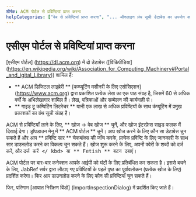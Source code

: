 ```yaml
---
शीर्षक: ACM पोर्टल से प्रविष्टियां प्राप्त करना
helpCategories: ["वेब से प्रविष्टियां प्राप्त करना", "... ऑनलाइन ग्रंथ सूची डेटाबेस का उपयोग करना"]
---
```


# एसीएम पोर्टल से प्रविष्टियां प्राप्त करना

[एसीएम पोर्टल] (https://dl.acm.org) में दो डेटाबेस ([विकिपीडिया] (https://en.wikipedia.org/wiki/Association_for_Computing_Machinery#Portal_and_igital_Library)) शामिल हैं:
- ** ACM डिजिटल लाइब्रेरी ** [कम्प्यूटिंग मशीनरी के लिए एसोसिएशन] (https://www.acm.org) द्वारा प्रकाशित प्रत्येक लेख का एक पाठ संग्रह है, जिसमें 60 से अधिक वर्षों के अभिलेखागार शामिल हैं।
लेख, पत्रिकाओं और सम्मेलन की कार्यवाही से।
- ** गाइड टू कम्पिटिंग लिटरेचर ** यानी एक लाख से अधिक प्रविष्टियों के साथ कंप्यूटिंग में प्रमुख प्रकाशकों का ग्रंथ सूची संग्रह है।

ACM से प्रविष्टियाँ लाने के लिए, ** खोज → वेब खोज ** चुनें, और खोज इंटरफ़ेस साइड फलक में दिखाई देगा। ड्रॉपडाउन मेनू में ** ACM पोर्टल ** चुनें। आप खोज करने के लिए कौन सा डेटाबेस चुन सकते हैं और आप ** प्रविष्टि सार ** चेकबॉक्स की जाँच करके, प्रत्येक प्रविष्टि के लिए जानकारी के साथ सार डाउनलोड करने का विकल्प चुन सकते हैं।
खोज शुरू करने के लिए, अपनी क्वेरी के शब्दों को दर्ज करें, और <kbd> दर्ज करें </ kbd> या ** Fetish ** बटन दबाएं।

ACM पोर्टल पर बार-बार कनेक्शन आपके आईपी को घंटों के लिए प्रतिबंधित कर सकता है। इससे बचने के लिए, JabRef सर्वर द्वारा लौटाए गए प्रविष्टियों के पहले पृष्ठ का पूर्वावलोकन (प्रत्येक खोज के लिए) प्रदर्शित करेगा। फिर आप डाउनलोड करने के लिए कौन सी प्रविष्टियाँ चुन सकते हैं।

फिर, परिणाम [आयात निरीक्षण विंडो] (ImportInspectionDialog) में प्रदर्शित किए जाते हैं।
